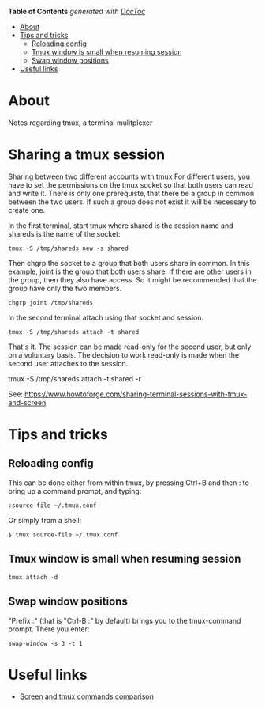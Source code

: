 <!-- START doctoc generated TOC please keep comment here to allow auto update -->
<!-- DON'T EDIT THIS SECTION, INSTEAD RE-RUN doctoc TO UPDATE -->
**Table of Contents**  *generated with [DocToc](https://github.com/thlorenz/doctoc)*

- [About](#about)
- [Tips and tricks](#tips-and-tricks)
  - [Reloading config](#reloading-config)
  - [Tmux window is small when resuming session](#tmux-window-is-small-when-resuming-session)
  - [Swap window positions](#swap-window-positions)
- [Useful links](#useful-links)

<!-- END doctoc generated TOC please keep comment here to allow auto update -->

# About

Notes regarding tmux, a terminal mulitplexer

# Sharing a tmux session

Sharing between two different accounts with tmux
For different users, you have to set the permissions on the tmux socket so that both users can read and write it. There is only one prerequiste, that there be a group in common between the two users. If such a group does not exist it will be necessary to create one.

In the first terminal, start tmux where shared is the session name and shareds is the name of the socket:
```
tmux -S /tmp/shareds new -s shared
```

Then chgrp the socket to a group that both users share in common. In this example, joint is the group that both users share. If there are other users in the group, then they also have access. So it might be recommended that the group have only the two members.

```
chgrp joint /tmp/shareds
```

In the second terminal attach using that socket and session.

```
tmux -S /tmp/shareds attach -t shared
```

That's it. The session can be made read-only for the second user, but only on a voluntary basis. The decision to work read-only is made when the second user attaches to the session.

tmux -S /tmp/shareds attach -t shared -r

See: https://www.howtoforge.com/sharing-terminal-sessions-with-tmux-and-screen

# Tips and tricks

## Reloading config

This can be done either from within tmux, by pressing Ctrl+B and then : to bring up a command prompt, and typing:

```
:source-file ~/.tmux.conf
```

Or simply from a shell:

```
$ tmux source-file ~/.tmux.conf
```

## Tmux window is small when resuming session

```
tmux attach -d
```

## Swap window positions

"Prefix :" (that is "Ctrl-B :" by default) brings you to the tmux-command prompt. There you enter:
```
swap-window -s 3 -t 1
```

# Useful links

* [Screen and tmux commands comparison](http://hyperpolyglot.org/multiplexers)
